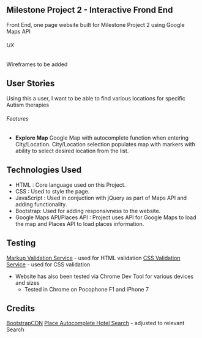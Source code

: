 ## Milestone Project 2 - Interactive Frond End
Front End, one page website built for Milestone Project 2 using Google Maps API

###### UX

Wireframes to be added

## User Stories

Using this a user, I want to be able to find various locations for specific Autism therapies

###### Features

- **Explore Map** Google Map with autocomplete function when entering City/Location. City/Location selection populates map with markers with ability to select desired location from the list.

## Technologies Used

- HTML : Core language used on this Project.
- CSS : Used to style the page.
- JavaScript : Used in conjuction with jQuery as part of Maps API and adding functionality.
- Bootstrap: Used for adding responsivness to the website.
- Google Maps API/Places API : Project uses API for Google Maps to load the map and Places API to load places information.

## Testing

[Markup Validation Service](https://validator.w3.org/) - used for HTML validation
[CSS Validation Service](https://jigsaw.w3.org/css-validator/) - used for CSS validation

- Website has also been tested via Chrome Dev Tool for various devices and sizes
  - Tested in Chrome on Pocophone F1 and iPhone 7 

## Credits
  [BootstrapCDN](https://www.bootstrapcdn.com/)
  [Place Autocomplete Hotel Search](https://developers-dot-devsite-v2-prod.appspot.com/maps/documentation/javascript/examples/places-autocomplete-hotelsearch) - adjusted to relevant Search
  


